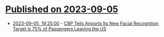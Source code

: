 # [Published on 2023-09-05](index.md)

* [2023-09-05, 19:25:00](https://yro.slashdot.org/story/23/09/05/1850257/cbp-tells-airports-its-new-facial-recognition-target-is-75-of-passengers-leaving-the-us?utm_source=rss1.0mainlinkanon&utm_medium=feed) - [CBP Tells Airports Its New Facial Recognition Target is 75% of Passengers Leaving the US](https://yro.slashdot.org/story/23/09/05/1850257/cbp-tells-airports-its-new-facial-recognition-target-is-75-of-passengers-leaving-the-us?utm_source=rss1.0mainlinkanon&utm_medium=feed)
